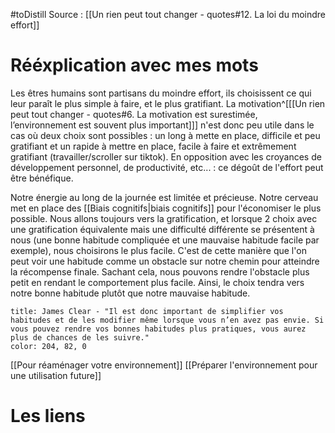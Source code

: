 #toDistill
Source : [[Un rien peut tout changer - quotes#12. La loi du moindre effort]]
# Rééxplication avec mes mots
Les êtres humains sont partisans du moindre effort, ils choisissent ce qui leur paraît le plus simple à faire, et le plus gratifiant. La motivation^[[[Un rien peut tout changer - quotes#6. La motivation est surestimée, l’environnement est souvent plus important]]] n'est donc peu utile dans le cas où deux choix sont possibles : un long à mette en place, difficile et peu gratifiant et un rapide à mettre en place, facile à faire et extrêmement gratifiant (travailler/scroller sur tiktok). En opposition avec les croyances de développement personnel, de productivité, etc... : ce dégoût de l'effort peut être bénéfique.

Notre énergie au long de la journée est limitée et précieuse. Notre cerveau met en place des [[Biais cognitifs|biais cognitifs]] pour l'économiser le plus possible. Nous allons toujours vers la gratification, et lorsque 2 choix avec une gratification équivalente mais une difficulté différente se présentent à nous (une bonne habitude compliquée et une mauvaise habitude facile par exemple), nous choisirons le plus facile. C'est de cette manière que l'on peut voir une habitude comme un obstacle sur notre chemin pour atteindre la récompense finale. Sachant cela, nous pouvons rendre l'obstacle plus petit en rendant le comportement plus facile. Ainsi, le choix tendra vers notre bonne habitude plutôt que notre mauvaise habitude.
```ad-quote
title: James Clear - "Il est donc important de simplifier vos habitudes et de les modifier même lorsque vous n’en avez pas envie. Si vous pouvez rendre vos bonnes habitudes plus pratiques, vous aurez plus de chances de les suivre."
color: 204, 82, 0
```
[[Pour réaménager votre environnement]]
[[Préparer l'environnement pour une utilisation future]]
# Les liens